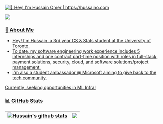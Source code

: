 [<img src="https://raw.githubusercontent.com/hussaino03/hussaino03/master/Intro.gif" alt="👋 Hey! I'm Hussain Omer | https://hussaino.com" title="👋 Hey! I'm Hussain Omer | https://hussaino.com/"/>](https://hussaino.com/)

<div style="display: flex; align-items: center; justify-content: space-between;">
		 <a href="mailto:hussain.omer@mail.utoronto.ca" target="_blank">
	<img src="https://img.shields.io/badge/hussain.omer@mail.utoronto.ca-D14836?style=flat&logo=gmail&logoColor=white"/>		 
</div>
			 
### :book: About Me 

- Hey! I'm Hussain, a 3rd year CS & Stats student at the University of Toronto.
- To date, my software engineering work experience includes 5 internships and one contract part-time position with roles in full-stack, payment solutions, security, cloud, and software solutions/project management.
- I'm also a student ambassador @ Microsoft aiming to give back to the tech community.

Currently, seeking opportunities in ML Infra!

### 📊 GitHub Stats

| <a href="https://github.com/hussaino03/github-readme-stats"><img align="center" src="https://github-readme-stats.vercel.app/api?username=hussaino03&show=reviews,prs_merged,prs_merged_percentage&show_icons=true&include_all_commits=true&count_private=true&theme=algolia&hide_rank=true" alt="Hussain's github stats" /></a> | <a href="https://github.com/hussaino03/github-readme-stats"><img align="center" src="https://github-readme-stats.vercel.app/api/top-langs/?username=hussaino03&langs_count=10&hide=jupyter%20notebook&theme=algolia&layout=compact" /></a> |
| ------------- | ------------- |
